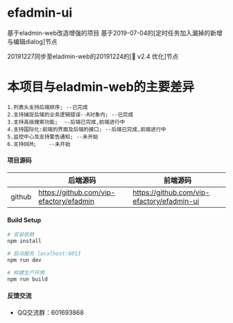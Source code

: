 # efadmin-ui
基于eladmin-web改造增强的项目
基于2019-07-04的[定时任务加入漏掉的新增与编辑dialog]节点

20191227同步至eladmin-web的20191224的[:bookmark: v2.4 优化]节点

# 本项目与eladmin-web的主要差异
```
1.列表头支持后端排序; --已完成
2.支持捕捉后端的业务逻辑错误--R对象内; --已完成
3.支持高级搜索功能;  --后端已完成,前端进行中
4.支持国际化:前端的界面及后端的接口; --后端已完成,前端进行中
5.监控中心及支持警告通知; --未开始 
6.支持OEM;    --未开始
```

#### 项目源码

|     |   后端源码  |   前端源码  |
|---  |--- | --- |
|  github   |  https://github.com/vip-efactory/efadmin   |  https://github.com/vip-efactory/efadmin-ui   |


#### Build Setup
``` bash
# 安装依赖
npm install

# 启动服务 localhost:8013
npm run dev

# 构建生产环境
npm run build
```

#### 反馈交流

- QQ交流群：601693868


